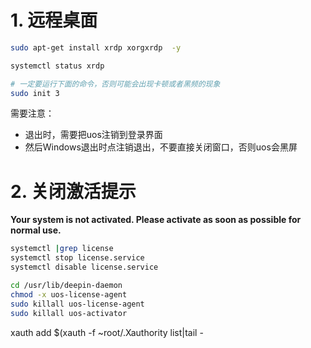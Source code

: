 # 1. 远程桌面

```bash
sudo apt-get install xrdp xorgxrdp  -y

systemctl status xrdp

# 一定要运行下面的命令，否则可能会出现卡顿或者黑频的现象
sudo init 3
```

需要注意：

- 退出时，需要把uos注销到登录界面
- 然后Windows退出时点注销退出，不要直接关闭窗口，否则uos会黑屏



# 2. 关闭激活提示

**Your system is not activated. Please activate as soon as possible for normal use.**

```bash
systemctl |grep license
systemctl stop license.service
systemctl disable license.service

cd /usr/lib/deepin-daemon
chmod -x uos-license-agent
sudo killall uos-license-agent
sudo killall uos-activator
```






xauth add $(xauth -f ~root/.Xauthority list|tail -



